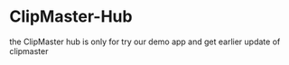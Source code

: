 # ClipMaster-Hub
the ClipMaster hub is only for try our demo app and get earlier update of clipmaster
